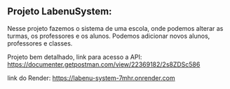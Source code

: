 ## Projeto LabenuSystem:


Nesse projeto fazemos o sistema de uma escola, onde podemos alterar as turmas, os professores e os alunos.
Podemos adicionar novos alunos, professores e classes.

Projeto bem detalhado, link para acesso a API:
https://documenter.getpostman.com/view/22369182/2s8ZDSc586

link do Render:
https://labenu-system-7mhr.onrender.com
